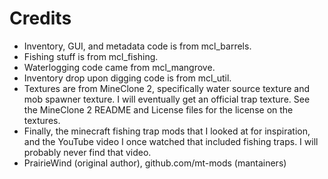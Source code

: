 Credits
========
* Inventory, GUI, and metadata code is from mcl_barrels.
* Fishing stuff is from mcl_fishing.
* Waterlogging code came from mcl_mangrove.
* Inventory drop upon digging code is from mcl_util.
* Textures are from MineClone 2, specifically water source texture and mob spawner texture. I will eventually get an official trap texture. See the MineClone 2 README and License files for the license on the textures.
* Finally, the minecraft fishing trap mods that I looked at for inspiration, and the YouTube video I once watched that included fishing traps. I will probably never find that video.
* PrairieWind (original author), github.com/mt-mods (mantainers)